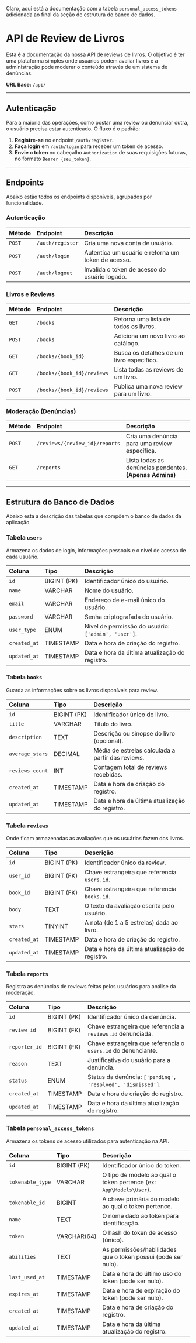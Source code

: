 Claro, aqui está a documentação com a tabela `personal_access_tokens` adicionada ao final da seção de estrutura do banco de dados.

# API de Review de Livros

Esta é a documentação da nossa API de reviews de livros. O objetivo é ter uma plataforma simples onde usuários podem avaliar livros e a administração pode moderar o conteúdo através de um sistema de denúncias.

**URL Base:** `/api/`

---

## Autenticação

Para a maioria das operações, como postar uma review ou denunciar outra, o usuário precisa estar autenticado. O fluxo é o padrão:

1.  **Registre-se** no endpoint `/auth/register`.
2.  **Faça login** em `/auth/login` para receber um token de acesso.
3.  **Envie o token** no cabeçalho `Authorization` de suas requisições futuras, no formato `Bearer {seu_token}`.

---

## Endpoints

Abaixo estão todos os endpoints disponíveis, agrupados por funcionalidade.

### Autenticação

| Método | Endpoint | Descrição |
| :--- | :--- | :--- |
| `POST` | `/auth/register` | Cria uma nova conta de usuário. |
| `POST` | `/auth/login` | Autentica um usuário e retorna um token de acesso. |
| `POST` | `/auth/logout` | Invalida o token de acesso do usuário logado. |

### Livros e Reviews

| Método | Endpoint | Descrição |
| :--- | :--- | :--- |
| `GET` | `/books` | Retorna uma lista de todos os livros. |
| `POST` | `/books` | Adiciona um novo livro ao catálogo. |
| `GET` | `/books/{book_id}` | Busca os detalhes de um livro específico. |
| `GET` | `/books/{book_id}/reviews`| Lista todas as reviews de um livro. |
| `POST` | `/books/{book_id}/reviews`| Publica uma nova review para um livro. |

### Moderação (Denúncias)

| Método | Endpoint | Descrição |
| :--- | :--- | :--- |
| `POST` | `/reviews/{review_id}/reports`| Cria uma denúncia para uma review específica. |
| `GET` | `/reports` | Lista todas as denúncias pendentes. **(Apenas Admins)** |

---

## Estrutura do Banco de Dados

Abaixo está a descrição das tabelas que compõem o banco de dados da aplicação.

### Tabela `users`
Armazena os dados de login, informações pessoais e o nível de acesso de cada usuário.

| Coluna | Tipo | Descrição                                           |
| :--- | :--- |:----------------------------------------------------|
| `id` | BIGINT (PK) | Identificador único do usuário.                     |
| `name` | VARCHAR | Nome do usuário.                                    |
| `email` | VARCHAR | Endereço de e-mail único do usuário.                |
| `password` | VARCHAR | Senha criptografada do usuário.                     |
| `user_type`| ENUM | Nível de permissão do usuário: `['admin', 'user']`. |
| `created_at`| TIMESTAMP | Data e hora de criação do registro.                 |
| `updated_at`| TIMESTAMP | Data e hora da última atualização do registro.      |

### Tabela `books`
Guarda as informações sobre os livros disponíveis para review.

| Coluna | Tipo | Descrição |
| :--- | :--- | :--- |
| `id` | BIGINT (PK) | Identificador único do livro. |
| `title` | VARCHAR | Título do livro. |
| `description`| TEXT | Descrição ou sinopse do livro (opcional). |
| `average_stars` | DECIMAL | Média de estrelas calculada a partir das reviews. |
| `reviews_count` | INT | Contagem total de reviews recebidas. |
| `created_at`| TIMESTAMP | Data e hora de criação do registro. |
| `updated_at`| TIMESTAMP | Data e hora da última atualização do registro. |

### Tabela `reviews`
Onde ficam armazenadas as avaliações que os usuários fazem dos livros.

| Coluna | Tipo | Descrição |
| :--- | :--- | :--- |
| `id` | BIGINT (PK) | Identificador único da review. |
| `user_id` | BIGINT (FK) | Chave estrangeira que referencia `users.id`. |
| `book_id` | BIGINT (FK) | Chave estrangeira que referencia `books.id`. |
| `body` | TEXT | O texto da avaliação escrita pelo usuário. |
| `stars` | TINYINT | A nota (de 1 a 5 estrelas) dada ao livro. |
| `created_at`| TIMESTAMP | Data e hora de criação do registro. |
| `updated_at`| TIMESTAMP | Data e hora da última atualização do registro. |

### Tabela `reports`
Registra as denúncias de reviews feitas pelos usuários para análise da moderação.

| Coluna | Tipo | Descrição |
| :--- | :--- | :--- |
| `id` | BIGINT (PK) | Identificador único da denúncia. |
| `review_id` | BIGINT (FK) | Chave estrangeira que referencia a `reviews.id` denunciada. |
| `reporter_id`| BIGINT (FK) | Chave estrangeira que referencia o `users.id` do denunciante. |
| `reason` | TEXT | Justificativa do usuário para a denúncia. |
| `status` | ENUM | Status da denúncia: `['pending', 'resolved', 'dismissed']`. |
| `created_at`| TIMESTAMP | Data e hora de criação do registro. |
| `updated_at`| TIMESTAMP | Data e hora da última atualização do registro. |

### Tabela `personal_access_tokens`
Armazena os tokens de acesso utilizados para autenticação na API.

| Coluna | Tipo | Descrição |
| :--- | :--- | :--- |
| `id` | BIGINT (PK) | Identificador único do token. |
| `tokenable_type`| VARCHAR | O tipo de modelo ao qual o token pertence (ex: `App\Models\User`). |
| `tokenable_id`| BIGINT | A chave primária do modelo ao qual o token pertence. |
| `name` | TEXT | O nome dado ao token para identificação. |
| `token` | VARCHAR(64) | O hash do token de acesso (único). |
| `abilities` | TEXT | As permissões/habilidades que o token possui (pode ser nulo). |
| `last_used_at`| TIMESTAMP | Data e hora do último uso do token (pode ser nulo). |
| `expires_at`| TIMESTAMP | Data e hora de expiração do token (pode ser nulo). |
| `created_at`| TIMESTAMP | Data e hora de criação do registro. |
| `updated_at`| TIMESTAMP | Data e hora da última atualização do registro. |